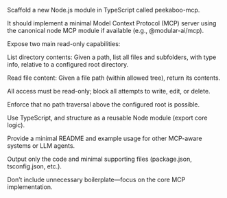 Scaffold a new Node.js module in TypeScript called peekaboo-mcp.

It should implement a minimal Model Context Protocol (MCP) server using the canonical node MCP module if available (e.g., @modular-ai/mcp).

Expose two main read-only capabilities:

List directory contents: Given a path, list all files and subfolders, with type info, relative to a configured root directory.

Read file content: Given a file path (within allowed tree), return its contents.

All access must be read-only; block all attempts to write, edit, or delete.

Enforce that no path traversal above the configured root is possible.

Use TypeScript, and structure as a reusable Node module (export core logic).

Provide a minimal README and example usage for other MCP-aware systems or LLM agents.

Output only the code and minimal supporting files (package.json, tsconfig.json, etc.).

Don’t include unnecessary boilerplate—focus on the core MCP implementation.

